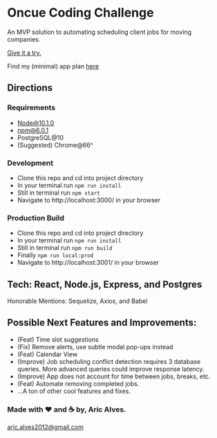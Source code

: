 # Oncue Coding Challenge

An MVP solution to automating scheduling client jobs for moving companies.

[Give it a try.](https://oncue-mvp.herokuapp.com/)

Find my (minimal) app plan [here](https://docs.google.com/document/d/1L6f221wNPLa2bSQVG2loMHuqiIpd0YrZiS-bfsZsigs/edit?usp=sharing)

## Directions

### Requirements
- Node@10.1.0
- npm@6.0.1
- PostgreSQL@10
- (Suggested) Chrome@66^
### Development
- Clone this repo and cd into project directory
- In your terminal run `npm run install`
- Still in terminal run `npm start`
- Navigate to http://localhost:3000/ in your browser
### Production Build
- Clone this repo and cd into project directory
- In your terminal run `npm run install`
- Still in terminal run `npm run build`
- Finally `npm run local:prod`
- Navigate to http://localhost:3001/ in your browser

## Tech: React, Node.js, Express, and Postgres
Honorable Mentions: Sequelize, Axios, and Babel

## Possible Next Features and Improvements:
- (Feat) Time slot suggestions
- (Fix) Remove alerts, use subtle modal pop-ups instead
- (Feat) Calendar View
- (Improve) Job scheduling conflict detection requires 3 database queries. More advanced queries could improve response latency.
- (Improve) App does not account for time between jobs, breaks, etc.
- (Feat) Automate removing completed jobs.
- ...A ton of other cool features and fixes.

### Made with ❤️ and ☕️ by, Aric Alves.
aric.alves2012@gmail.com